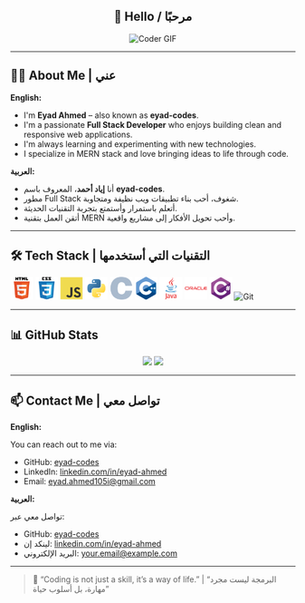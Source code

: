 <h2 align="center">
  👋 Hello / مرحبًا
</h2>

<p align="center">
  <img src="https://media.giphy.com/media/SWoSkN6DxTszqIKEqv/giphy.gif" alt="Coder GIF" width="500" />
</p>

---

## 👨‍💻 About Me | عني

**English:**

- I'm **Eyad Ahmed** – also known as **eyad-codes**.
- I'm a passionate **Full Stack Developer** who enjoys building clean and responsive web applications.
- I'm always learning and experimenting with new technologies.
- I specialize in MERN stack and love bringing ideas to life through code.

**العربية:**

- أنا **إياد أحمد**، المعروف باسم **eyad-codes**.
- مطور Full Stack شغوف، أحب بناء تطبيقات ويب نظيفة ومتجاوبة.
- أتعلم باستمرار وأستمتع بتجربة التقنيات الحديثة.
- أتقن العمل بتقنية MERN وأحب تحويل الأفكار إلى مشاريع واقعية.

---

## 🛠 Tech Stack | التقنيات التي أستخدمها

<p align="left">
  <img src="https://raw.githubusercontent.com/devicons/devicon/master/icons/html5/html5-original-wordmark.svg" width="40" alt="HTML" />
  <img src="https://raw.githubusercontent.com/devicons/devicon/master/icons/css3/css3-original-wordmark.svg" width="40" alt="CSS" />
  <img src="https://raw.githubusercontent.com/devicons/devicon/master/icons/javascript/javascript-original.svg" width="40" alt="JavaScript" />
  <img src="https://raw.githubusercontent.com/devicons/devicon/master/icons/python/python-original.svg" width="40" alt="Python" />
  <img src="https://raw.githubusercontent.com/devicons/devicon/master/icons/c/c-original.svg" width="40" alt="C" />
  <img src="https://raw.githubusercontent.com/devicons/devicon/master/icons/cplusplus/cplusplus-original.svg" width="40" alt="C++" />
  <img src="https://raw.githubusercontent.com/devicons/devicon/master/icons/java/java-original-wordmark.svg" width="40" alt="OOP - Java" />
  <img src="https://raw.githubusercontent.com/devicons/devicon/master/icons/oracle/oracle-original.svg" width="40" alt="Oracle Database" />
  <img src="https://raw.githubusercontent.com/devicons/devicon/master/icons/csharp/csharp-original.svg" width="40" alt="C#" />
  <img src="https://www.vectorlogo.zone/logos/git-scm/git-scm-icon.svg" width="40" alt="Git" />
</p>

---

## 📊 GitHub Stats

<p align="center">
  <img src="https://github-readme-stats.vercel.app/api?username=eyad-codes&show_icons=true&theme=radical" width="48%" />
  <img src="https://github-readme-streak-stats.herokuapp.com/?user=eyad-codes&theme=radical" width="48%" />
</p>

---

## 📫 Contact Me | تواصل معي

**English:**

You can reach out to me via:

- GitHub: [eyad-codes](https://github.com/eyad-codes)
- LinkedIn: [linkedin.com/in/eyad-ahmed]([https://linkedin.com/in/eyad-ahmed](https://www.linkedin.com/in/eyad-al-sharabi-a16996347?utm_source=share&utm_campaign=share_via&utm_content=profile&utm_medium=ios_app))
- Email: eyad.ahmed105i@gmail.com

**العربية:**

تواصل معي عبر:

- GitHub: [eyad-codes](https://github.com/eyad-codes)
- لينكد إن: [linkedin.com/in/eyad-ahmed](https://linkedin.com/in/eyad-ahmed)
- البريد الإلكتروني: your.email@example.com

---

> 🚀 “Coding is not just a skill, it’s a way of life.” | “البرمجة ليست مجرد مهارة، بل أسلوب حياة”

